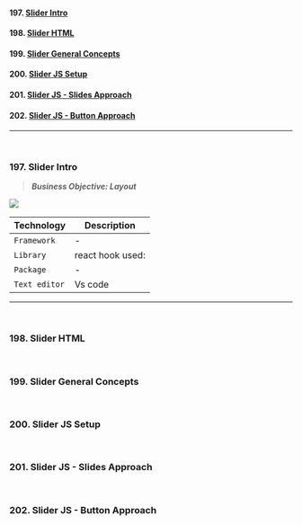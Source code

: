 #### 197. [Slider Intro](#197)

#### 198. [Slider HTML](#198)

#### 199. [Slider General Concepts](#199)

#### 200. [Slider JS Setup](#200)

#### 201. [Slider JS - Slides Approach](#201)

#### 202. [Slider JS - Button Approach](#202)

---

<br>

### 197. Slider Intro<a id="197"></a>

> **_Business Objective: Layout_**

<img src="notes/app.gif" >

| Technology    | Description      |
| ------------- | ---------------- |
| `Framework`   | -                |
| `Library`     | react hook used: |
| `Package`     | -                |
| `Text editor` | Vs code          |

---

<br>

### 198. Slider HTML<a id="198"></a>

<br>

### 199. Slider General Concepts<a id="199"></a>

<br>

### 200. Slider JS Setup<a id="200"></a>

<br>

### 201. Slider JS - Slides Approach<a id="201"></a>

<br>

### 202. Slider JS - Button Approach<a id="202"></a>

<br>
